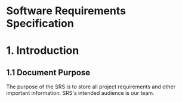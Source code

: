 # Software Requirements Specification
# 1. Introduction
## 1.1 Document Purpose
The purpose of the SRS is to store all project requirements and other important information. SRS's intended audience is our team.
